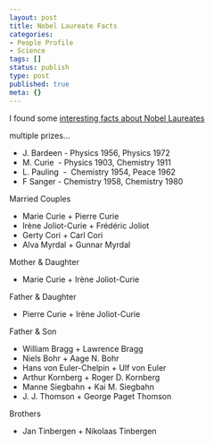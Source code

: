 ```yaml
---
layout: post
title: Nobel Laureate Facts
categories:
- People Profile
- Science
tags: []
status: publish
type: post
published: true
meta: {}
---
```

I found some <a href="http://nobelprize.org/nobel_prizes/nobelprize_facts.html">interesting facts about Nobel Laureates</a>

multiple prizes...
<ul>
	<li>J. Bardeen - Physics 1956, Physics 1972</li>
	<li>M. Curie  - Physics 1903, Chemistry 1911</li>
	<li>L. Pauling  -  Chemistry 1954, Peace 1962</li>
	<li>F Sanger - Chemistry 1958, Chemistry 1980 </li>
</ul>
Married Couples 
<ul>
	<li>Marie Curie + Pierre Curie </li>
	<li>Irène Joliot-Curie + Frédéric Joliot </li>
	<li>Gerty Cori + Carl Cori</li>
	<li>Alva Myrdal + Gunnar Myrdal     </li>
</ul>
Mother &amp; Daughter 
<ul>
	<li>Marie Curie + Irène Joliot-Curie    </li>
</ul>
Father &amp; Daughter 
<ul>
	<li>Pierre Curie + Irène Joliot-Curie     </li>
</ul>
Father &amp; Son 
<ul>
	<li>William Bragg + Lawrence Bragg </li>
	<li>Niels Bohr + Aage N. Bohr </li>
	<li>Hans von Euler-Chelpin + Ulf von Euler </li>
	<li>Arthur Kornberg + Roger D. Kornberg </li>
	<li>Manne Siegbahn + Kai M. Siegbahn </li>
	<li>J. J. Thomson + George Paget Thomson  </li>
</ul>
Brothers
<ul>
	<li>Jan Tinbergen + Nikolaas Tinbergen </li>
</ul>
